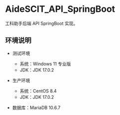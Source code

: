 # AideSCIT_API_SpringBoot

工科助手后端 API SpringBoot 实现。

## 环境说明

+ 测试环境
  + 系统：Windows 11 专业版
  + JDK：JDK 17.0.2

+ 生产环境
  + 系统：CentOS 8.4
  + JDK：JDK 17.0.2

+ 数据库：MariaDB 10.6.7